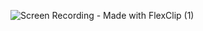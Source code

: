 
![Screen Recording - Made with FlexClip (1)](https://user-images.githubusercontent.com/23401503/207101141-3cbc6871-d784-416f-ae11-4747975f7f1d.gif)
